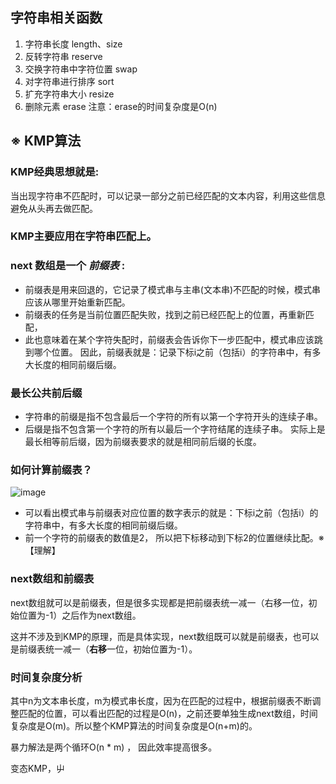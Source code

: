 ## 字符串相关函数
1. 字符串长度 length、size
2. 反转字符串 reserve
3. 交换字符串中字符位置 swap
4. 对字符串进行排序 sort
5. 扩充字符串大小 resize 
6. 删除元素 erase 注意：erase的时间复杂度是O(n)
##  ※ KMP算法
### KMP经典思想就是:
当出现字符串不匹配时，可以记录一部分之前已经匹配的文本内容，利用这些信息避免从头再去做匹配。
### KMP主要应用在字符串匹配上。
### next 数组是一个 _前缀表_ :
 - 前缀表是用来回退的，它记录了模式串与主串(文本串)不匹配的时候，模式串应该从哪里开始重新匹配。
 - 前缀表的任务是当前位置匹配失败，找到之前已经匹配上的位置，再重新匹配，
 - 此也意味着在某个字符失配时，前缀表会告诉你下一步匹配中，模式串应该跳到哪个位置。
因此，前缀表就是：记录下标i之前（包括i）的字符串中，有多大长度的相同前缀后缀。
### 最长公共前后缀
- 字符串的前缀是指不包含最后一个字符的所有以第一个字符开头的连续子串。
- 后缀是指不包含第一个字符的所有以最后一个字符结尾的连续子串。
实际上是最长相等前后缀，因为前缀表要求的就是相同前后缀的长度。
### 如何计算前缀表？
![image](https://github.com/user-attachments/assets/ec15d2e7-cf95-48c1-bc94-4c3bb6acd79a)
- 可以看出模式串与前缀表对应位置的数字表示的就是：下标i之前（包括i）的字符串中，有多大长度的相同前缀后缀。
- 前一个字符的前缀表的数值是2， 所以把下标移动到下标2的位置继续比配。※【理解】
### next数组和前缀表
next数组就可以是前缀表，但是很多实现都是把前缀表统一减一（右移一位，初始位置为-1）之后作为next数组。

这并不涉及到KMP的原理，而是具体实现，next数组既可以就是前缀表，也可以是前缀表统一减一（**右移**一位，初始位置为-1）。
### 时间复杂度分析
其中n为文本串长度，m为模式串长度，因为在匹配的过程中，根据前缀表不断调整匹配的位置，可以看出匹配的过程是O(n)，之前还要单独生成next数组，时间复杂度是O(m)。所以整个KMP算法的时间复杂度是O(n+m)的。

暴力解法是两个循环O(n * m) ， 因此效率提高很多。

变态KMP，屮
